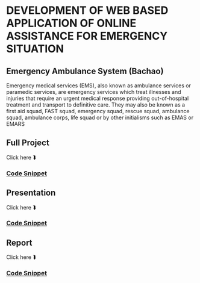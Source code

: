 # DEVELOPMENT OF WEB BASED APPLICATION OF ONLINE ASSISTANCE FOR EMERGENCY SITUATION
## Emergency Ambulance System (Bachao)
Emergency medical services (EMS), also known as ambulance services or paramedic services, are emergency services which treat illnesses and injuries that require an urgent medical response
providing out-of-hospital treatment and transport to definitive care. They may also be known as a first aid squad, FAST squad, emergency squad, rescue squad, ambulance squad, ambulance corps, life squad or by other initialisms such as EMAS or EMARS



## Full Project
Click here ⮯
### [Code Snippet](https://prezi.com/view/fMuQFruLLeXzvniZ4fPR/)


## Presentation
Click here ⮯
### [Code Snippet](https://prezi.com/view/fMuQFruLLeXzvniZ4fPR/)


## Report
Click here ⮯
### [Code Snippet](https://prezi.com/view/fMuQFruLLeXzvniZ4fPR/)
